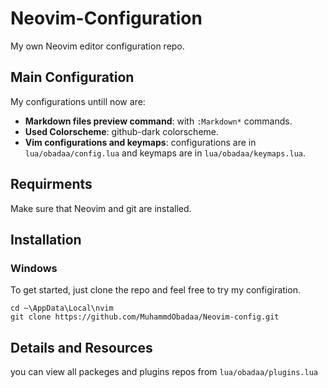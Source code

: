 # Neovim-Configuration

My own Neovim editor configuration repo.


## Main Configuration

My configurations untill now are:
* **Markdown files preview command**: with ```:Markdown*``` commands.
* **Used Colorscheme**: github-dark colorscheme.
* **Vim configurations and keymaps**: configurations are in ```lua/obadaa/config.lua``` and keymaps are in ```lua/obadaa/keymaps.lua```.

## Requirments

Make sure that Neovim and git are installed.

## Installation 

### Windows

To get started, just clone the repo and feel free to try my configiration. 

```
cd ~\AppData\Local\nvim
git clone https://github.com/MuhammdObadaa/Neovim-config.git
```

## Details and Resources

you can view all packeges and plugins repos from ```lua/obadaa/plugins.lua```

